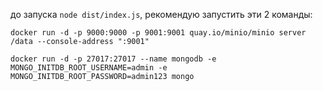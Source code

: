 до запуска `node dist/index.js`, рекомендую запустить эти 2 команды:

`docker run -d -p 9000:9000 -p 9001:9001 quay.io/minio/minio server /data --console-address ":9001"`

`docker run -d -p 27017:27017 --name mongodb -e MONGO_INITDB_ROOT_USERNAME=admin -e MONGO_INITDB_ROOT_PASSWORD=admin123 mongo`
